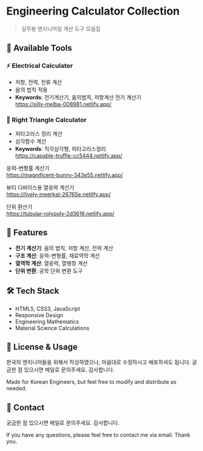 # Engineering Calculator Collection
> 실무용 엔지니어링 계산 도구 모음집

## 🔧 Available Tools
### ⚡ Electrical Calculator
- 저항, 전력, 전류 계산
- 옴의 법칙 적용
- **Keywords**: 전기계산기, 옴의법칙, 저항계산
전기 계산기  
https://silly-melba-008981.netlify.app/  

### 📐 Right Triangle Calculator  
- 피타고라스 정리 계산
- 삼각함수 계산
- **Keywords**: 직각삼각형, 피타고라스정리    
https://capable-truffle-cc5444.netlify.app/    

응력-변형률 계산기  
https://magnificent-bunny-343e55.netlify.app/  

뷰티 디바이스용 열응력 계산기  
https://lively-meerkat-26765e.netlify.app/  

단위 환산기  
https://tubular-rolypoly-2d3616.netlify.app/  


## 🎯 Features
- **전기 계산기**: 옴의 법칙, 저항 계산, 전력 계산
- **구조 계산**: 응력-변형률, 재료역학 계산
- **열역학 계산**: 열응력, 열팽창 계산
- **단위 변환**: 공학 단위 변환 도구

## 🛠️ Tech Stack
- HTML5, CSS3, JavaScript
- Responsive Design
- Engineering Mathematics
- Material Science Calculations

## 📝 License & Usage
한국의 엔지니어들을 위해서 작성하였으나, 마음대로 수정하시고 배포하셔도 됩니다.
궁금한 점 있으시면 메일로 문의주세요. 감사합니다.

Made for Korean Engineers, but feel free to modify and distribute as needed.

## 📧 Contact
궁금한 점 있으시면 메일로 문의주세요. 감사합니다.

If you have any questions, please feel free to contact me via email. Thank you.




